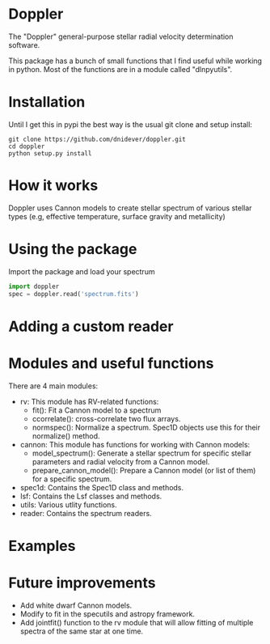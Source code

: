 # Doppler
The "Doppler" general-purpose stellar radial velocity determination software.


This package has a bunch of small functions that I find useful while working in python.
Most of the functions are in a module called "dlnpyutils".

# Installation

Until I get this in pypi the best way is the usual git clone and setup install:

```
git clone https://github.com/dnidever/doppler.git
cd doppler
python setup.py install
```

# How it works

Doppler uses Cannon models to create stellar spectrum of various stellar types (e.g, effective temperature, surface gravity and metallicity)


# Using the package

Import the package and load your spectrum
```python
import doppler
spec = doppler.read('spectrum.fits')
```

# Adding a custom reader




# Modules and useful functions

There are 4 main modules:
- rv: This module has RV-related functions:
  - fit(): Fit a Cannon model to a spectrum
  - ccorrelate(): cross-correlate two flux arrays.
  - normspec(): Normalize a spectrum.  Spec1D objects use this for their normalize() method.
- cannon: This module has functions for working with Cannon models:
  - model_spectrum(): Generate a stellar spectrum for specific stellar parameters and radial velocity from a Cannon model.
  - prepare_cannon_model(): Prepare a Cannon model (or list of them) for a specific spectrum.
- spec1d: Contains the Spec1D class and methods.
- lsf: Contains the Lsf classes and methods.
- utils: Various utlity functions.
- reader: Contains the spectrum readers.

# Examples


# Future improvements
- Add white dwarf Cannon models.
- Modify to fit in the specutils and astropy framework.
- Add jointfit() function to the rv module that will allow fitting of multiple spectra of the same star at one time.